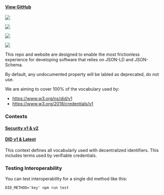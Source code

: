 #### [View GitHub](https://github.com/decentralized-identity/context)

![](https://github.com/decentralized-identity/context/workflows/DIF%20JSON-LD/badge.svg)

![](https://github.com/decentralized-identity/context/workflows/DIF%20JSON%20Schema/badge.svg)

![](https://github.com/decentralized-identity/context/workflows/W3C%20JSON-LD/badge.svg)

![](https://github.com/decentralized-identity/context/workflows/Default%20JSON-LD/badge.svg)

This repo and website are designed to enable the most frictionless experience for developing software that relies on JSON-LD and JSON-Schema.

By default, any undocumented property will be labled as deprecated, do not use.

We are aiming to cover 100% of the vocabulary used by:

- https://www.w3.org/ns/did/v1
- https://www.w3.org/2018/credentials/v1

### Contexts

#### [Security v1 & v2](https://identity.foundation/context/security)

#### [DID v1 & Latest](https://identity.foundation/context/did-latest)

This context defines all vocabularly used with decentralized identifiers. This includes terms used by verifiable credentials.

### Testing Interoperability

You can test interoperability for a single did method like this:

```
DID_METHOD='key' npm run test
```
